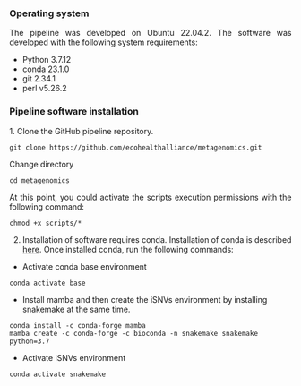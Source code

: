 ### Operating system
<p align="justify">
The pipeline was developed on Ubuntu 22.04.2. The software was developed with the following system requirements:
 </p>

- Python 3.7.12
- conda 23.1.0
- git 2.34.1
- perl v5.26.2

### Pipeline software installation

<p align="justify">
1. Clone the GitHub pipeline repository.
</p>

```
git clone https://github.com/ecohealthalliance/metagenomics.git

```
<p align="justify">
Change directory
</p>

```
cd metagenomics

```
<p align="justify">
At this point, you could activate the scripts execution permissions with the following command:
</p>

```
chmod +x scripts/*

```
 
2. Installation of software requires conda. Installation of conda is described [here](https://docs.conda.io/projects/conda/en/latest/user-guide/install/index.html). Once installed conda, run the following commands: 

- Activate conda base environment

```
conda activate base

```
- Install mamba and then create the iSNVs environment by installing snakemake at the same time. 

```
conda install -c conda-forge mamba
mamba create -c conda-forge -c bioconda -n snakemake snakemake python=3.7

```

- Activate iSNVs environment
```
conda activate snakemake

```
